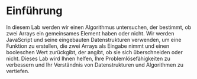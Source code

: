 # Einführung

In diesem Lab werden wir einen Algorithmus untersuchen, der bestimmt, ob zwei Arrays ein gemeinsames Element haben oder nicht. Wir werden JavaScript und seine eingebauten Datenstrukturen verwenden, um eine Funktion zu erstellen, die zwei Arrays als Eingabe nimmt und einen booleschen Wert zurückgibt, der angibt, ob sie sich überschneiden oder nicht. Dieses Lab wird Ihnen helfen, Ihre Problemlösefähigkeiten zu verbessern und Ihr Verständnis von Datenstrukturen und Algorithmen zu vertiefen.
